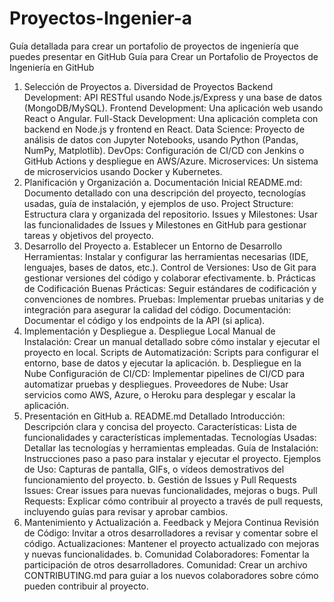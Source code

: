 # Proyectos-Ingenier-a
 Guía detallada para crear un portafolio de proyectos de ingeniería que puedes presentar en GitHub
Guía para Crear un Portafolio de Proyectos de Ingeniería en GitHub
1. Selección de Proyectos
a. Diversidad de Proyectos
Backend Development: API RESTful usando Node.js/Express y una base de datos (MongoDB/MySQL).
Frontend Development: Una aplicación web usando React o Angular.
Full-Stack Development: Una aplicación completa con backend en Node.js y frontend en React.
Data Science: Proyecto de análisis de datos con Jupyter Notebooks, usando Python (Pandas, NumPy, Matplotlib).
DevOps: Configuración de CI/CD con Jenkins o GitHub Actions y despliegue en AWS/Azure.
Microservices: Un sistema de microservicios usando Docker y Kubernetes.
2. Planificación y Organización
a. Documentación Inicial
README.md: Documento detallado con una descripción del proyecto, tecnologías usadas, guía de instalación, y ejemplos de uso.
Project Structure: Estructura clara y organizada del repositorio.
Issues y Milestones: Usar las funcionalidades de Issues y Milestones en GitHub para gestionar tareas y objetivos del proyecto.
3. Desarrollo del Proyecto
a. Establecer un Entorno de Desarrollo
Herramientas: Instalar y configurar las herramientas necesarias (IDE, lenguajes, bases de datos, etc.).
Control de Versiones: Uso de Git para gestionar versiones del código y colaborar efectivamente.
b. Prácticas de Codificación
Buenas Prácticas: Seguir estándares de codificación y convenciones de nombres.
Pruebas: Implementar pruebas unitarias y de integración para asegurar la calidad del código.
Documentación: Documentar el código y los endpoints de la API (si aplica).
4. Implementación y Despliegue
a. Despliegue Local
Manual de Instalación: Crear un manual detallado sobre cómo instalar y ejecutar el proyecto en local.
Scripts de Automatización: Scripts para configurar el entorno, base de datos y ejecutar la aplicación.
b. Despliegue en la Nube
Configuración de CI/CD: Implementar pipelines de CI/CD para automatizar pruebas y despliegues.
Proveedores de Nube: Usar servicios como AWS, Azure, o Heroku para desplegar y escalar la aplicación.
5. Presentación en GitHub
a. README.md Detallado
Introducción: Descripción clara y concisa del proyecto.
Características: Lista de funcionalidades y características implementadas.
Tecnologías Usadas: Detallar las tecnologías y herramientas empleadas.
Guía de Instalación: Instrucciones paso a paso para instalar y ejecutar el proyecto.
Ejemplos de Uso: Capturas de pantalla, GIFs, o vídeos demostrativos del funcionamiento del proyecto.
b. Gestión de Issues y Pull Requests
Issues: Crear issues para nuevas funcionalidades, mejoras o bugs.
Pull Requests: Explicar cómo contribuir al proyecto a través de pull requests, incluyendo guías para revisar y aprobar cambios.
6. Mantenimiento y Actualización
a. Feedback y Mejora Continua
Revisión de Código: Invitar a otros desarrolladores a revisar y comentar sobre el código.
Actualizaciones: Mantener el proyecto actualizado con mejoras y nuevas funcionalidades.
b. Comunidad
Colaboradores: Fomentar la participación de otros desarrolladores.
Comunidad: Crear un archivo CONTRIBUTING.md para guiar a los nuevos colaboradores sobre cómo pueden contribuir al proyecto.
